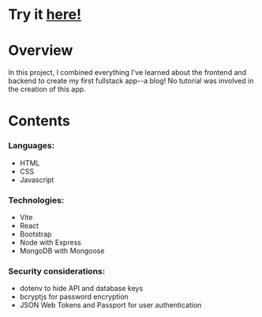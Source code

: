 # Try it [here!](https://epiphany-blog.netlify.app/)

# Overview

In this project, I combined everything I've learned about the frontend and backend to create my first fullstack app--a blog! No tutorial was involved in the creation of this app.

# Contents

### Languages:
- HTML
- CSS
- Javascript

### Technologies:
- Vite 
- React 
- Bootstrap
- Node with Express
- MongoDB with Mongoose 

### Security considerations:
- dotenv to hide API and database keys
- bcryptjs for password encryption
- JSON Web Tokens and Passport for user authentication
